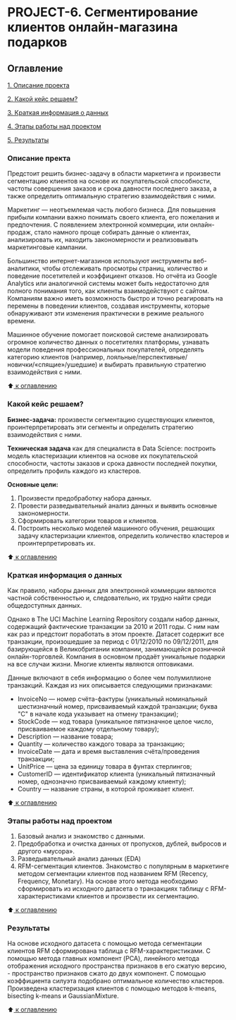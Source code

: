 # PROJECT-6. Сегментирование клиентов онлайн-магазина подарков

 ## Оглавление
 [1. Описание проекта](https://github.com/slagovskiy/DST/blob/main/Project-6/README.md#Описание-проекта)

 [2. Какой кейс решаем?](https://github.com/slagovskiy/DST/blob/main/Project-6/README.md#Какой-кейс-решаем)

 [3. Краткая информация о данных](https://github.com/slagovskiy/DST/blob/main/Project-6/README.md#Краткая-информация-о-данных)

 [4. Этапы работы над проектом](https://github.com/slagovskiy/DST/blob/main/Project-6/README.md#Этапы-работы-над-проектом)

 [5. Результаты](https://github.com/slagovskiy/DST/blob/main/Project-6/README.md#Результаты)


### Описание пректа 

Предстоит решить бизнес-задачу в области маркетинга и произвести сегментацию клиентов на основе их покупательской способности, частоты совершения заказов и срока давности последнего заказа, а также определить оптимальную стратегию взаимодействия с ними.

Маркетинг — неотъемлемая часть любого бизнеса. Для повышения прибыли компании важно понимать своего клиента, его пожелания и предпочтения. С появлением электронной коммерции, или онлайн-продаж, стало намного проще собирать данные о клиентах, анализировать их, находить закономерности и реализовывать маркетинговые кампании.

Большинство интернет-магазинов используют инструменты веб-аналитики, чтобы отслеживать просмотры страниц, количество и поведение посетителей и коэффициент отказов. Но отчёта из Google Analytics или аналогичной системы может быть недостаточно для полного понимания того, как клиенты взаимодействуют с сайтом. Компаниям важно иметь возможность быстро и точно реагировать на перемены в поведении клиентов, создавая инструменты, которые обнаруживают эти изменения практически в режиме реального времени.

Машинное обучение помогает поисковой системе анализировать огромное количество данных о посетителях платформы, узнавать модели поведения профессиональных покупателей, определять категорию клиентов (например, лояльные/перспективные/новички/«спящие»/ушедшие) и выбирать правильную стратегию взаимодействия с ними.

:arrow_up:[ к оглавлению](https://github.com/slagovskiy/DST/blob/main/Project-6/README.md#Оглавление)

### Какой кейс решаем?

**Бизнес-задача:** произвести сегментацию существующих клиентов, проинтерпретировать эти сегменты и определить стратегию взаимодействия с ними.

**Техническая задача** как для специалиста в Data Science: построить модель кластеризации клиентов на основе их покупательской способности, частоты заказов и срока давности последней покупки, определить профиль каждого из кластеров.

**Основные цели:**
1. Произвести предобработку набора данных.
2. Провести разведывательный анализ данных и выявить основные закономерности.
3. Сформировать категории товаров и клиентов.
4. Построить несколько моделей машинного обучения, решающих задачу кластеризации клиентов, определить количество кластеров и проинтерпретировать их.

:arrow_up:[ к оглавлению](https://github.com/slagovskiy/DST/blob/main/Project-6/README.md#Оглавление)

### Краткая информация о данных

Как правило, наборы данных для электронной коммерции являются частной собственностью и, следовательно, их трудно найти среди общедоступных данных.

Однако в The UCI Machine Learning Repository создали набор данных, содержащий фактические транзакции за 2010 и 2011 годы. С ним нам как раз и предстоит поработать в этом проекте.
Датасет содержит все транзакции, произошедшие за период с 01/12/2010 по 09/12/2011, для базирующейся в Великобритании компании, занимающейся розничной онлайн-торговлей. Компания в основном продаёт уникальные подарки на все случаи жизни. Многие клиенты являются оптовиками.

Данные включают в себя информацию о более чем полумиллионе транзакций. Каждая из них описывается следующими признаками:

* InvoiceNo — номер счёта-фактуры (уникальный номинальный шестизначный номер, присваиваемый каждой транзакции; буква "C" в начале кода указывает на отмену транзакции);
* StockCode — код товара (уникальное пятизначное целое число, присваиваемое каждому отдельному товару);
* Description — название товара;
* Quantity — количество каждого товара за транзакцию;
* InvoiceDate — дата и время выставления счёта/проведения транзакции;
* UnitPrice — цена за единицу товара в фунтах стерлингов;
* CustomerID — идентификатор клиента (уникальный пятизначный номер, однозначно присваиваемый каждому клиенту);
* Country — название страны, в которой проживает клиент.

:arrow_up:[ к оглавлению](https://github.com/slagovskiy/DST/blob/main/Project-6/README.md#Оглавление)

### Этапы работы над проектом

1. Базовый анализ и знакомство с данными.
2. Предобработка и очистка данных от пропусков, дублей, выбросов и другого «мусора».
3. Разведывательный анализ данных (EDA)
4. RFM-сегментация клиентов. Знакомство с популярным в маркетинге методом сегментации клиентов под названием RFM (Recency, Frequency, Monetary). На основе этого метода необходимо сформировать из исходного датасета о транзакциях таблицу с RFM-характеристиками клиентов и произвести их сегментацию.

:arrow_up:[ к оглавлению](https://github.com/slagovskiy/DST/blob/main/Project-6/README.md#Оглавление)

### Результаты

На основе исходного датасета с помощью метода сегментации клиентов RFM сформирована таблица с RFM-характеристиками. С помощью метода главных компонент (PCA), линейного метода отображения исходного пространства признаков в его сжатую версию, - пространство признаков сжато до двух компонент. С помощью коэффициента силуэта подобрано оптимальное количество кластеров. Произведена кластеризация клиентов с помощью методов k-means, bisecting k-means и GaussianMixture.

:arrow_up:[ к оглавлению](https://github.com/slagovskiy/DST/blob/main/Project-6/README.md#Оглавление)

